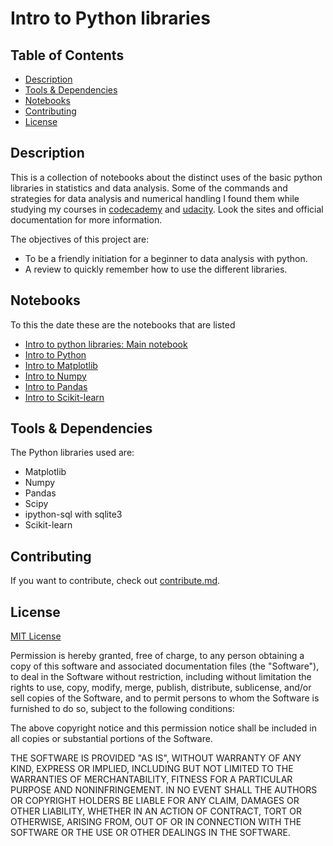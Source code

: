# Intro to Python libraries

## Table of Contents

* [Description](#description)
* [Tools & Dependencies](#tools)
* [Notebooks](#notebooks)
* [Contributing](#Contributing)
* [License](#License)

## Description

This is a collection of notebooks about the distinct uses of the basic python libraries in statistics and data analysis. Some of the commands and strategies for data analysis and numerical handling I found them while studying my courses in [codecademy](codecademy.com) and [udacity](udacity.com). Look the sites and official documentation for more information.

The objectives of this project are:

* To be a friendly initiation for a beginner to data analysis with python.
* A review to quickly remember how to use the different libraries.

## Notebooks
To this the date these are the notebooks that are listed

* [Intro to python libraries: Main notebook](https://github.com/ricardopretelt/Intro-to-python-libraries/blob/master/Summary%20of%20Python%20libraries.ipynb)
* [Intro to Python](intro-to-python.ipynb)
* [Intro to Matplotlib](intro-to-matplotlib.ipynb)
* [Intro to Numpy](intro-to-numpy.ipynb)
* [Intro to Pandas](intro-to-pandas.ipynb)
* [Intro to Scikit-learn](intro-to-scikitlearn.ipynb)

## Tools & Dependencies

The Python libraries used are:
* Matplotlib
* Numpy
* Pandas
* Scipy
* ipython-sql with sqlite3
* Scikit-learn

## Contributing

If you want to contribute, check out [contribute.md](contribute.md).

## License

[MIT License](LICENSE)

Permission is hereby granted, free of charge, to any person obtaining a copy of this software and associated documentation files (the "Software"), to deal in the Software without restriction, including without limitation the rights to use, copy, modify, merge, publish, distribute, sublicense, and/or sell copies of the Software, and to permit persons to whom the Software is furnished to do so, subject to the following conditions:

The above copyright notice and this permission notice shall be included in all copies or substantial portions of the Software.

THE SOFTWARE IS PROVIDED "AS IS", WITHOUT WARRANTY OF ANY KIND, EXPRESS OR IMPLIED, INCLUDING BUT NOT LIMITED TO THE WARRANTIES OF MERCHANTABILITY, FITNESS FOR A PARTICULAR PURPOSE AND NONINFRINGEMENT. IN NO EVENT SHALL THE AUTHORS OR COPYRIGHT HOLDERS BE LIABLE FOR ANY CLAIM, DAMAGES OR OTHER LIABILITY, WHETHER IN AN ACTION OF CONTRACT, TORT OR OTHERWISE, ARISING FROM, OUT OF OR IN CONNECTION WITH THE SOFTWARE OR THE USE OR OTHER DEALINGS IN THE SOFTWARE.

